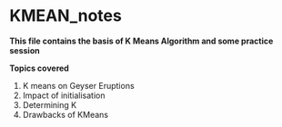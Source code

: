 # KMEAN_notes

**This file contains the basis of K Means Algorithm and some practice session**

**Topics covered**
1. K means on Geyser Eruptions
2. Impact of initialisation
3. Determining K
4. Drawbacks of KMeans
   
